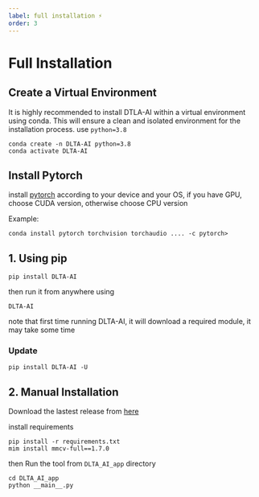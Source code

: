```yaml
---
label: full installation ⚡
order: 3
---
```


# Full Installation
## Create a Virtual Environment
It is highly recommended to install DTLA-AI within a virtual environment using conda. This will ensure a clean and isolated environment for the installation process. use `python=3.8`
```
conda create -n DLTA-AI python=3.8
conda activate DLTA-AI
```


## Install Pytorch

install [pytorch](https://pytorch.org/get-started/locally/) according to your device and your OS, if you have GPU, choose CUDA version, otherwise choose CPU version

Example:
```
conda install pytorch torchvision torchaudio .... -c pytorch>
```

## 1. Using pip
```
pip install DLTA-AI
```
then run it from anywhere using
```
DLTA-AI
```
note that first time running DLTA-AI, it will download a required module, it may take some time

### Update

```
pip install DLTA-AI -U
```

## 2. Manual Installation
Download the lastest release from [here](https://github.com/0ssamaak0/DLTA-AI/releases)

install requirements

```
pip install -r requirements.txt
mim install mmcv-full==1.7.0
```
then 
Run the tool from `DLTA_AI_app` directory
```
cd DLTA_AI_app
python __main__.py
```







